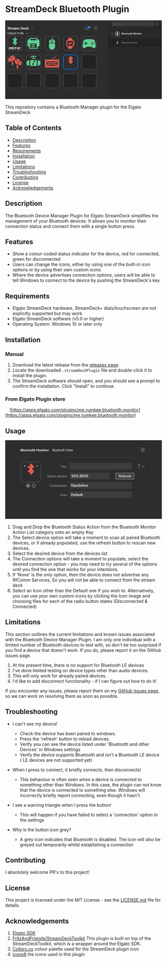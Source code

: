 # StreamDeck Bluetooth Plugin

![StreamDeck Plugin Logo](./previews/1-preview.png)


This repository contains a Bluetooth Manager plugin for the Elgato StreamDeck
## Table of Contents

- [Description](#description)
- [Features](#features)
- [Requirements](#requirements)
- [Installation](#installation)
- [Usage](#usage)
- [Limitations](#limitations)
- [Troubleshooting](#troubleshooting)
- [Contributing](#contributing)
- [License](#license)
- [Acknowledgements](#acknowledgements)

## Description

The Bluetooth Device Manager Plugin for Elgato StreamDeck simplifies the management of your Bluetooth devices. It allows you to monitor their connection status and connect them with a single button press.

## Features

- Show a colour-coded status indicator for the device, red for connected, green for disconnected
- Users can change the icons, either  by using one of the built-in icon options or by using their own custom icons
- Where the device advertises connection options, users will be able to tell Windows to connect to the device by pushing the StreamDeck's key

## Requirements

- Elgato StreamDeck hardware, StreamDeck+ dials/touchscreen are not explicitly supported but may work.
- Elgato StreamDeck software (v5.0 or higher)
- Operating System: Windows 10 or later only

## Installation
### Manual

1. Download the latest release from the [releases page](https://github.com/yourusername/elgato-streamdeck-plugin/releases).
2. Locate the downloaded `.streamDeckPlugin` file and double-click it to install the plugin.
3. The StreamDeck software should open, and you should see a prompt to confirm the installation. Click "Install" to continue.

### From Elgato Plugin store

&emsp;[https://apps.elgato.com/plugins/me.rumkee.bluetooth.monitor](https://apps.elgato.com/plugins/me.rumkee.bluetooth.monitor)


## Usage

![StreamDeck Plugin Logo](./previews/2-preview.png)

1. Drag and Drop the Bluetooth Status Action from the Bluetooth Monitor Action List category onto an empty Key
2. The Select device option will take a moment to scan all paired Bluetooth devices, or if already populated, use 
the refresh button to rescan new devices.
3. Select the desired device from the devices list
4. The Connection options will take a moment to populate, select the desired connection option - you may need to try several of the options until you find the one that works for your intentions.
5. If 'None' is the only option, then the device does not advertise any RfComm Services, So you will not be able to connect from the stream deck
6. Select an Icon other than the Default one if you wish to. Alternatively, you can use your own custom icons by clicking the Icon image and choosing files for each of the radio button states (Disconnected & Connected)


## Limitations
This section outlines the current limitations and known issues associated with the Bluetooth Device Manager Plugin. 
I am only one individual with a limited number of Bluetooth devices to test with, so don't be too surprised if you find a device that doesn't work. If you do, please report it on the GitHub issues page.

1. At the present time, there is no support for Bluetooth LE devices
2. I've done limited testing on device types other than audio devices.
3. This will only work for already paired devices.
4. I'd like to add disconnect functionality - if I can figure out how to do it!

If you encounter any issues, please report them on my [GitHub issues page](https://github.com/yourusername/elgato-streamdeck-bluetooth-plugin/issues), so we can work on resolving them as soon as possible.


## Troubleshooting

- I can't see my device!

	- Check the device has been paired to windows.
	- Press the 'refresh' button to reload devices.
	- Verify you can see the device listed under 'Bluetooth and other Devices' in Windows settings
	- Verify the device supports Bluetooth and isn't a Bluetooth LE device ( LE devices are not supported yet)

- When I press to connect, it briefly connects, then disconnects!

	- This behaviour is often seen when a device is connected to something other than Windows.
	In this case, the plugin can not know that the device is connected to something else. Windows will incorrectly briefly report connecting, even though it hasn't.

- I see a warning triangle when I press the button!

	- This will happen if you have failed to select a 'connection' option in the settings

- Why is the button icon grey?

	- A grey icon indicates that Bluetooth is disabled. The icon will also be greyed out temporarily whilst establishing a connection

## Contributing

I absolutely welcome PR's to this project!

## License

This project is licensed under the MIT License - see the [LICENSE.md](./LICENSE.md) file for details.

## Acknowledgements
1. [Elgato SDK](https://developer.elgato.com/documentation/stream-deck/sdk/overview/)
2. [FritzAndFriends/StreamDeckToolkit](https://github.com/FritzAndFriends/StreamDeckToolkit) This plugin is built on top of the StreamDeckToolkit, which is a wrapper around the Elgato SDK.
3. [Collors.co](https://coolors.co/palette/ee6055-60d394-aaf683-ffd97d-ff9b85) colour palette used for the StreamDeck plugin icon
4. [icons8](https://icons8.com) the icons used in this plugin
